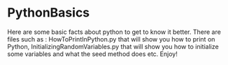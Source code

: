 # PythonBasics
Here are some basic facts about python to get to know it better. 
There are files such as :
HowToPrintInPython.py 
that will show you how to print on Python,
InitializingRandomVariables.py
that will show you how to initialize some variables and what the seed method does etc.
Enjoy!
